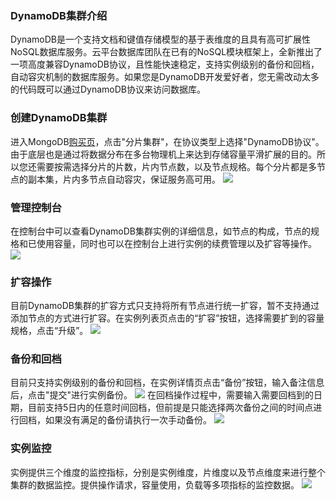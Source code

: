 ### DynamoDB集群介绍
DynamoDB是一个支持文档和键值存储模型的基于表维度的且具有高可扩展性NoSQL数据库服务。云平台数据库团队在已有的NoSQL模块框架上，全新推出了一项高度兼容DynamoDB协议，且性能快速稳定，支持实例级别的备份和回档，自动容灾机制的数据库服务。如果您是DynamoDB开发爱好者，您无需改动太多的代码既可以通过DynamoDB协议来访问数据库。


### 创建DynamoDB集群
进入MongoDB[购买页](https://buy.tce.fsphere.cn/mongodb?clusterType=1)，点击"分片集群"，在协议类型上选择"DynamoDB协议"。
由于底层也是通过将数据分布在多台物理机上来达到存储容量平滑扩展的目的。所以您还需要按需选择分片的片数，片内节点数，以及节点规格。每个分片都是多节点的副本集，片内多节点自动容灾，保证服务高可用。
[![](http://imgcache.tcecqpoc.fsphere.cn/image/mc.qcloudimg.com/static/img/70d51b1da13f7334b54f14612b26c05c/create.png)](http://imgcache.tcecqpoc.fsphere.cn/image/mc.qcloudimg.com/static/img/70d51b1da13f7334b54f14612b26c05c/create.png)

### 管理控制台
在控制台中可以查看DynamoDB集群实例的详细信息，如节点的构成，节点的规格和已使用容量，同时也可以在控制台上进行实例的续费管理以及扩容等操作。
[![](http://imgcache.tcecqpoc.fsphere.cn/image/mc.qcloudimg.com/static/img/c101b8878cb77a9e486ed5e34467a995/D.png)](http://imgcache.tcecqpoc.fsphere.cn/image/mc.qcloudimg.com/static/img/c101b8878cb77a9e486ed5e34467a995/D.png)

### 扩容操作
目前DynamoDB集群的扩容方式只支持将所有节点进行统一扩容，暂不支持通过添加节点的方式进行扩容。在实例列表页点击的“扩容”按钮，选择需要扩到的容量规格，点击“升级”。
[![](http://imgcache.tcecqpoc.fsphere.cn/image/mc.qcloudimg.com/static/img/eac99761afe97e60a18438f5ef196e14/kuo.png)](http://imgcache.tcecqpoc.fsphere.cn/image/mc.qcloudimg.com/static/img/eac99761afe97e60a18438f5ef196e14/kuo.png)


### 备份和回档
目前只支持实例级别的备份和回档，在实例详情页点击“备份”按钮，输入备注信息后，点击"提交"进行实例备份。
[![](http://imgcache.tcecqpoc.fsphere.cn/image/mc.qcloudimg.com/static/img/608e4ec72a25d7a265d07d2720c5d1ef/beifeng.png)](http://imgcache.tcecqpoc.fsphere.cn/image/mc.qcloudimg.com/static/img/608e4ec72a25d7a265d07d2720c5d1ef/beifeng.png)
在回档操作过程中，需要输入需要回档到的日期，目前支持5日内的任意时间回档，但前提是只能选择两次备份之间的时间点进行回档，如果没有满足的备份请执行一次手动备份。
[![](http://imgcache.tcecqpoc.fsphere.cn/image/mc.qcloudimg.com/static/img/b2ef79e419a89976c96743aa7e4f6085/huidang.png)](http://imgcache.tcecqpoc.fsphere.cn/image/mc.qcloudimg.com/static/img/b2ef79e419a89976c96743aa7e4f6085/huidang.png)

### 实例监控
实例提供三个维度的监控指标，分别是实例维度，片维度以及节点维度来进行整个集群的数据监控。提供操作请求，容量使用，负载等多项指标的监控数据。
[![](http://imgcache.tcecqpoc.fsphere.cn/image/mc.qcloudimg.com/static/img/98766957d1748618dad40f133c0b35d2/jiank2.png)](http://imgcache.tcecqpoc.fsphere.cn/image/mc.qcloudimg.com/static/img/98766957d1748618dad40f133c0b35d2/jiank2.png)